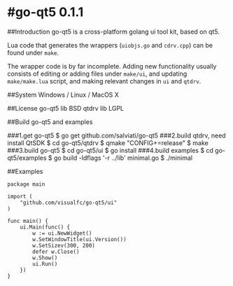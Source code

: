 #go-qt5 0.1.1
=====

##Introduction
go-qt5 is a cross-platform golang ui tool kit, based on qt5.

Lua code that generates the wrappers (`uiobjs.go` and `cdrv.cpp`) can be found under `make`.

The wrapper code is by far incomplete. Adding new functionality usually consists of editing or adding files under `make/ui`, and updating `make/make.lua` script, and making relevant changes in `ui` and `qtdrv`.

##System
Windows / Linux / MacOS X

##License
    go-qt5 lib BSD
    qtdrv lib LGPL

##Build go-qt5 and examples

###1.get go-qt5
    $ go get github.com/salviati/go-qt5
###2.build qtdrv, need install QtSDK
    $ cd go-qt5/qtdrv
    $ qmake "CONFIG+=release"
    $ make
###3.build go-qt5
    $ cd go-qt5/ui
    $ go install
###4.build examples
    $ cd go-qt5/examples
    $ go build -ldflags '-r ../lib' minimal.go
    $ ./minimal

##Examples

    package main

    import (
	    "github.com/visualfc/go-qt5/ui"
    )
    
    func main() {
	    ui.Main(func() {
		    w := ui.NewWidget()
		    w.SetWindowTitle(ui.Version())
		    w.SetSizev(300, 200)
		    defer w.Close()
		    w.Show()
		    ui.Run()
	    })
    }


